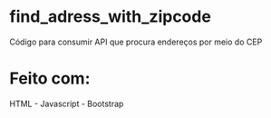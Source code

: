 # find_adress_with_zipcode
Código para consumir API que procura endereços por meio do CEP
# Feito com:
HTML - Javascript - Bootstrap
